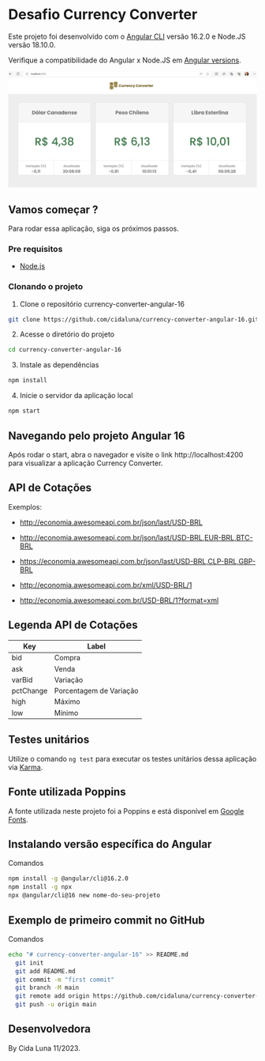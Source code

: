 # Desafio Currency Converter

Este projeto foi desenvolvido com o [Angular CLI](https://github.com/angular/angular-cli) versão 16.2.0 e Node.JS versão 18.10.0.

Verifique a compatibilidade do Angular x Node.JS em [Angular versions](https://angular.io/guide/versions).

![Página Web com três cards representando o resultado de conversão de moedas retornados via API](https://github.com/cidaluna/currency-converter-angular-16/blob/main/src/assets/tela-inicial-currency-converter-Angular.PNG)

## Vamos começar ?

Para rodar essa aplicação, siga os próximos passos.

### Pre requisitos

- [Node.js](https://nodejs.org/)

### Clonando o projeto

1. Clone o repositório currency-converter-angular-16

```bash
git clone https://github.com/cidaluna/currency-converter-angular-16.git
```

2. Acesse o diretório do projeto

```bash
cd currency-converter-angular-16
```

3. Instale as dependências

```bash
npm install
```

4. Inicie o servidor da aplicação local

```bash
npm start
```

## Navegando pelo projeto Angular 16

Após rodar o start, abra o navegador e visite o link http://localhost:4200 para visualizar a aplicação Currency Converter.

## API de Cotações

Exemplos:
* http://economia.awesomeapi.com.br/json/last/USD-BRL
* http://economia.awesomeapi.com.br/json/last/USD-BRL,EUR-BRL,BTC-BRL
* https://economia.awesomeapi.com.br/json/last/USD-BRL,CLP-BRL,GBP-BRL

* http://economia.awesomeapi.com.br/xml/USD-BRL/1
* http://economia.awesomeapi.com.br/USD-BRL/1?format=xml

## Legenda API de Cotações

| Key | Label |
| --- | --- |
| bid | Compra |
| ask | Venda |
| varBid | Variação |
| pctChange | Porcentagem de Variação |
| high | Máximo |
| low | Mínimo |


## Testes unitários 

Utilize o comando `ng test` para executar os testes unitários dessa aplicação via [Karma](https://karma-runner.github.io).

## Fonte utilizada Poppins

A fonte utilizada neste projeto foi a Poppins e está disponível em [Google Fonts](https://fonts.google.com/specimen/Poppins).

## Instalando versão específica do Angular

Comandos
```bash
npm install -g @angular/cli@16.2.0
npm install -g npx
npx @angular/cli@16 new nome-do-seu-projeto
```

## Exemplo de primeiro commit no GitHub

Comandos
```bash
echo "# currency-converter-angular-16" >> README.md
  git init
  git add README.md
  git commit -m "first commit" 
  git branch -M main 
  git remote add origin https://github.com/cidaluna/currency-converter-angular-16.git 
  git push -u origin main 
```

## Desenvolvedora

By Cida Luna 11/2023.
